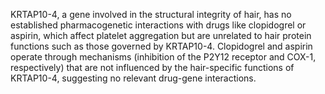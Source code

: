 KRTAP10-4, a gene involved in the structural integrity of hair, has no established pharmacogenetic interactions with drugs like clopidogrel or aspirin, which affect platelet aggregation but are unrelated to hair protein functions such as those governed by KRTAP10-4. Clopidogrel and aspirin operate through mechanisms (inhibition of the P2Y12 receptor and COX-1, respectively) that are not influenced by the hair-specific functions of KRTAP10-4, suggesting no relevant drug-gene interactions.